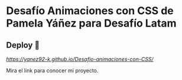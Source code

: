 # Desafío Animaciones con CSS de Pamela Yáñez para Desafío Latam

## Deploy 🚀

_https://yanez92-k.github.io/Desafio-animaciones-con-CSS/_

Mira el link para conocer mi proyecto.
